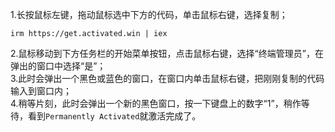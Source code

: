 1.长按鼠标左键，拖动鼠标选中下方的代码，单击鼠标右键，选择复制；
```
irm https://get.activated.win | iex
```  
2.鼠标移动到下方任务栏的开始菜单按钮，点击鼠标右键，选择“终端管理员”，在弹出的窗口中选择“是”；  
3.此时会弹出一个黑色或蓝色的窗口，在窗口内单击鼠标右键，把刚刚复制的代码输入到窗口内；  
4.稍等片刻，此时会弹出一个新的黑色窗口，按一下键盘上的数字“1”，稍作等待，看到`Permanently Activated`就激活完成了。  
